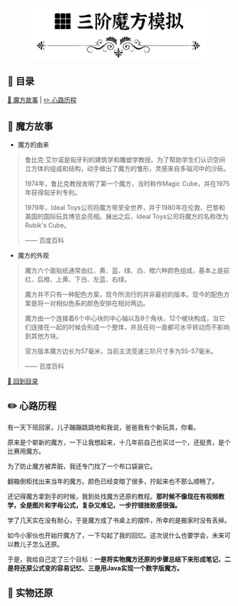 <p align="center">
    <img width="400px" src="https://github.com/clos0710/Rubik-Cube/blob/master/img/Cube.png" />
</p>

## 📖 目录

[📰 魔方故事](https://github.com/clos0710/Rubik-Cube#%EF%B8%8F-%E9%AD%94%E6%96%B9%E6%95%85%E4%BA%8B) | [✏️ 心路历程](https://github.com/clos0710/Rubik-Cube#%EF%B8%8F-%E5%BF%83%E8%B7%AF%E5%8E%86%E7%A8%8B)

## 📰 魔方故事

- 魔方的由来

> 鲁比克·艾尔诺是匈牙利的建筑学和雕塑学教授。为了帮助学生们认识空间立方体的组成和结构，动手做出了魔方的雏形，灵感来自多瑙河中的沙砾。
>
> 1974年，鲁比克教授发明了第一个魔方，当时称作Magic Cube，并在1975年获得匈牙利专利。
>
> 1979年，Ideal Toys公司将魔方带至全世界，并于1980年在伦敦、巴黎和美国的国际玩具博览会亮相。展出之后，Ideal Toys公司将魔方的名称改为Rubik's Cube。
>
> —— 百度百科

- 魔方的外观

> 魔方六个面贴纸通常由红、黄、蓝、绿、白、橙六种颜色组成，基本上是前红、后橙、上黄、下白、左蓝、右绿。
>
> 魔方并不只有一种配色方案，现今所流行的并非最初的版本。现今的配色方案是将一对相似色系的颜色安排在相对两边。
>
> 魔方由一个连接着6个中心块的中心轴以及8个角块，12个棱块构成，当它们连接在一起的时候会形成一个整体，并且任何一面都可水平转动而不影响到其他方块。
>
> 官方版本魔方边长为57毫米，当前主流竞速三阶尺寸多为55-57毫米。
>
> —— 百度百科

[🚀 回到目录](https://github.com/clos0710/Rubik-Cube#-%E7%9B%AE%E5%BD%95)

## ✏️ 心路历程

有一天下班回家，儿子蹦蹦跳跳地和我说，爸爸我有个新玩具，你看。

原来是个崭新的魔方，一下让我想起来，十几年前自己也买过一个，还挺贵，是个比赛用魔方。

为了防止魔方被弄脏，我还专门找了一个布口袋装它。

翻箱倒柜找出来当年的魔方。颜色已经变暗了很多，拧起来也不那么顺畅了。

还记得魔方拿到手的时候，我到处找魔方还原的教程。**那时候不像现在有视频教学，全是图片和字母公式，复杂又难记，一步拧错挫败感很强。**

学了几天实在没有耐心，于是魔方成了书桌上的摆件，所幸的是搬家时没有丢掉。

如今小家伙也开始拧魔方了，一下勾起了我的回忆。这次说什么也要学会，未来可以教儿子怎么还原。

于是，我给自己定了三个目标：**一是将实物魔方还原的步骤总结下来形成笔记、二是将还原公式变的容易记忆、三是用Java实现一个数字版魔方。**

## 🤨 实物还原